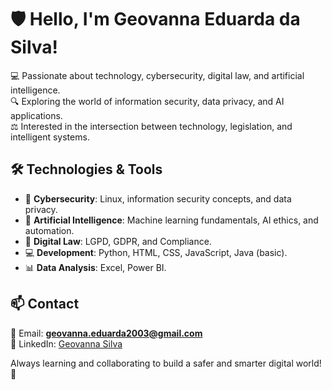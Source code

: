 # 🛡️ Hello, I'm Geovanna Eduarda da Silva!  

💻 Passionate about technology, cybersecurity, digital law, and artificial intelligence.  
🔍 Exploring the world of information security, data privacy, and AI applications.  
⚖️ Interested in the intersection between technology, legislation, and intelligent systems.  

## 🛠 Technologies & Tools  
- 🔐 **Cybersecurity**: Linux, information security concepts, and data privacy.  
- 🤖 **Artificial Intelligence**: Machine learning fundamentals, AI ethics, and automation.  
- 📜 **Digital Law**: LGPD, GDPR, and Compliance.  
- 💻 **Development**: Python, HTML, CSS, JavaScript, Java (basic).  
- 📊 **Data Analysis**: Excel, Power BI.  

## 📫 Contact  
📩 Email: **geovanna.eduarda2003@gmail.com**  
🔗 LinkedIn: [Geovanna Silva](https://www.linkedin.com/in/geovanna-silva-55744022a/)  

Always learning and collaborating to build a safer and smarter digital world! 🚀  

